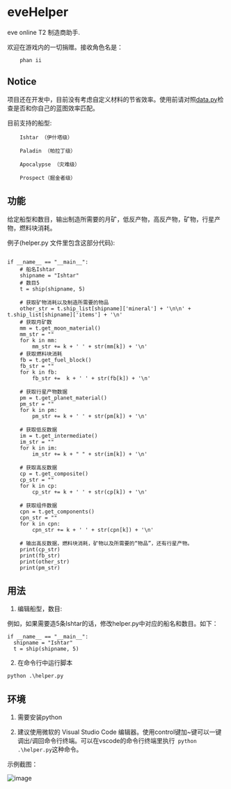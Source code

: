 # eveHelper
eve online T2 制造商助手.

欢迎在游戏内的一切捐赠。接收角色名是：

        phan ii

## Notice

项目还在开发中，目前没有考虑自定义材料的节省效率。使用前请对照[data.py](data.py)检查是否和你自己的蓝图效率匹配。

目前支持的船型:

        Ishtar （伊什塔级）
        
        Paladin （帕拉丁级）
        
        Apocalypse （灾难级）
        
        Prospect（掘金者级）

## 功能

给定船型和数目，输出制造所需要的月矿，低反产物，高反产物，矿物，行星产物，燃料块消耗。

例子(helper.py 文件里包含这部分代码):

```

if __name__ == "__main__":
    # 船名Ishtar
    shipname = "Ishtar"
    # 数目5
    t = ship(shipname, 5)
    
    # 获取矿物消耗以及制造所需要的物品
    other_str = t.ship_list[shipname]['mineral'] + '\n\n' + t.ship_list[shipname]['items'] + '\n'
    # 获取月矿数
    mm = t.get_moon_material()
    mm_str = ""
    for k in mm:
        mm_str += k + ' ' + str(mm[k]) + '\n'
    # 获取燃料块消耗
    fb = t.get_fuel_block()
    fb_str = ""
    for k in fb:
        fb_str +=  k + ' ' + str(fb[k]) + '\n'

    # 获取行星产物数据
    pm = t.get_planet_material()
    pm_str = ""
    for k in pm:
        pm_str += k + ' ' + str(pm[k]) + '\n'

    # 获取低反数据
    im = t.get_intermediate()
    im_str = ""
    for k in im:
        im_str += k + " " + str(im[k]) + '\n'

    # 获取高反数据
    cp = t.get_composite()
    cp_str = ""
    for k in cp:
        cp_str += k + ' ' + str(cp[k]) + '\n'
    
    # 获取组件数据
    cpn = t.get_components()
    cpn_str = ""
    for k in cpn:
        cpn_str += k + ' ' + str(cpn[k]) + '\n'

    # 输出高反数据，燃料块消耗，矿物以及所需要的“物品”，还有行星产物。
    print(cp_str)
    print(fb_str)
    print(other_str)
    print(pm_str)
```

## 用法

1. 编辑船型，数目:

  例如，如果需要造5条Ishtar的话，修改helper.py中对应的船名和数目。如下： 
  ```
  if __name__ == "__main__":
    shipname = "Ishtar"
    t = ship(shipname, 5)
  ```
2. 在命令行中运行脚本
  ```
  python .\helper.py
  ```

## 环境

1. 需要安装python

2. 建议使用微软的 Visual Studio Code 编辑器。使用control键加~键可以一键调出/调回命令行终端。可以在vscode的命令行终端里执行`  python .\helper.py `这种命令。

示例截图：

![image](https://user-images.githubusercontent.com/22027527/143503350-256c11aa-e9aa-416c-b421-2d314aa6f5ed.png)


